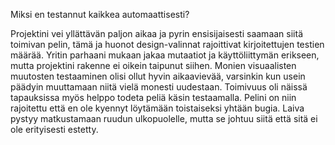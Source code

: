 Miksi en testannut kaikkea automaattisesti?

Projektini vei yllättävän paljon aikaa ja pyrin ensisijaisesti saamaan siitä toimivan pelin, tämä ja huonot design-valinnat rajoittivat kirjoitettujen testien määrää.
Yritin parhaani mukaan jakaa mutaatiot ja käyttöliittymän erikseen, mutta projektini rakenne ei oikein taipunut siihen.
Monien visuaalisten muutosten testaaminen olisi ollut hyvin aikaavievää, varsinkin kun usein päädyin muuttamaan niitä vielä monesti uudestaan.
Toimivuus oli näissä tapauksissa myös helppo todeta peliä käsin testaamalla.
Pelini on niin rajoitettu että en ole kyennyt löytämään toistaiseksi yhtään bugia.
Laiva pystyy matkustamaan ruudun ulkopuolelle, mutta se johtuu siitä että sitä ei ole erityisesti estetty.